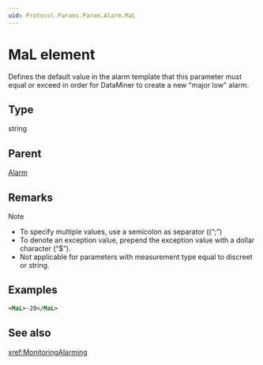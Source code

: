 ```yaml
---
uid: Protocol.Params.Param.Alarm.MaL
---
```


# MaL element

Defines the default value in the alarm template that this parameter must equal or exceed in order for DataMiner to create a new "major low" alarm.

## Type

string

## Parent

[Alarm](xref:Protocol.Params.Param.Alarm)

## Remarks

> [!NOTE]
>
> - To specify multiple values, use a semicolon as separator ((“;”)
> - To denote an exception value, prepend the exception value with a dollar character (“$”).
> - Not applicable for parameters with measurement type equal to discreet or string.

## Examples

```xml
<MaL>-20</MaL>
```

## See also

<xref:MonitoringAlarming>

